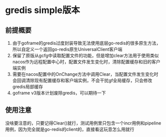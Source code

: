 # gredis simple版本
## 前提概要
1. 由于goframe的gredis过度封装导致无法使用底层go-redis的很多原生方法，所以自定义一个返回go-redis原生UniversalClient客户端
2. 保留了原版从gcfg中读取配置文件的功能，但是增加clear方法用于使用类似nacos作为远程配置中心时，配置文件发生变化时，清除配置缓存和旧的客户端实例
3. 需要在nacos配置中的OnChange方法中调用Clear，当配置文件发生变化时会回调清除现有配置缓存和客户端实例，不会干扰gf全局缓存，只会修改gredis局部缓存
4. goframe v3版本计划废除gredis，可以期待一下

## 使用注意
没啥要注意的，只要记得Clear()就行，测试用例里只包含一个incr用例和pipeline用例，因为完全就是go-redis的client的，直接看这玩意怎么用就行